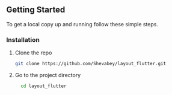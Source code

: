 <!-- GETTING STARTED -->
## Getting Started

To get a local copy up and running follow these simple steps.


### Installation

1. Clone the repo
   ```sh
   git clone https://github.com/Shevabey/layout_flutter.git
   ```
2. Go to the project directory

    ```bash
      cd layout_flutter
    ```
   
